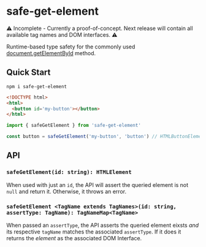 # safe-get-element

⚠️ Incomplete - Currently a proof-of-concept. Next release will contain all available tag names and DOM interfaces. ⚠️

Runtime-based type safety for the commonly used [document.getElementById](https://developer.mozilla.org/en-US/docs/Web/API/Document/getElementById) method.

## Quick Start

```
npm i safe-get-element
```

```html
<!DOCTYPE html>
<html>
  <button id='my-button'></button>
</html>
```

```ts
import { safeGetElement } from 'safe-get-element'

const button = safeGetElement('my-button', 'button') // HTMLButtonElement
```

## API

### `safeGetElement(id: string): HTMLElement`

When used with just an `id`, the API will assert the queried element is not `null` and return it. Otherwise, it throws an error.

### `safeGetElement <TagName extends TagNames>(id: string, assertType: TagName): TagNameMap<TagName>`

When passed an `assertType`, the API asserts the queried element eixsts _and_ its respective `tagName` matches the associated `assertType`. If it does it returns the _element_ as the associated DOM Interface.
